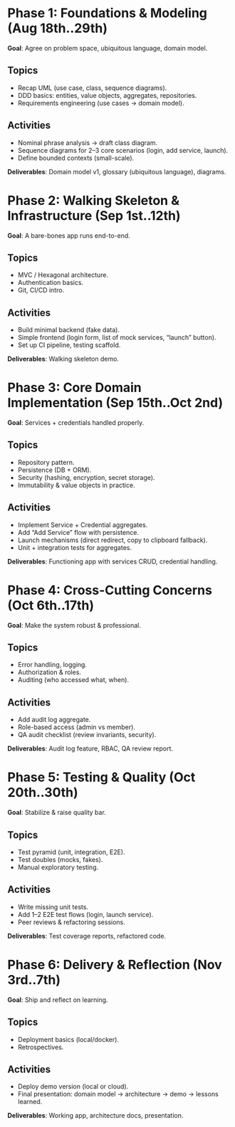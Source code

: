 # Phase 1: Foundations & Modeling (Aug 18th..29th)

**Goal**: Agree on problem space, ubiquitous language, domain model.

## Topics

- Recap UML (use case, class, sequence diagrams).
- DDD basics: entities, value objects, aggregates, repositories.
- Requirements engineering (use cases → domain model).

## Activities

- Nominal phrase analysis → draft class diagram.
- Sequence diagrams for 2–3 core scenarios (login, add service, launch).
- Define bounded contexts (small-scale).

**Deliverables**: Domain model v1, glossary (ubiquitous language), diagrams.

# Phase 2: Walking Skeleton & Infrastructure (Sep 1st..12th)

**Goal**: A bare-bones app runs end-to-end.

## Topics

- MVC / Hexagonal architecture.
- Authentication basics.
- Git, CI/CD intro.

## Activities

- Build minimal backend (fake data).
- Simple frontend (login form, list of mock services, “launch” button).
- Set up CI pipeline, testing scaffold.

**Deliverables**: Walking skeleton demo.

# Phase 3: Core Domain Implementation (Sep 15th..Oct 2nd)

**Goal**: Services + credentials handled properly.

## Topics

- Repository pattern.
- Persistence (DB + ORM).
- Security (hashing, encryption, secret storage).
- Immutability & value objects in practice.

## Activities

- Implement Service + Credential aggregates.
- Add “Add Service” flow with persistence.
- Launch mechanisms (direct redirect, copy to clipboard fallback).
- Unit + integration tests for aggregates.

**Deliverables**: Functioning app with services CRUD, credential handling.

# Phase 4: Cross-Cutting Concerns (Oct 6th..17th)

**Goal**: Make the system robust & professional.

## Topics

- Error handling, logging.
- Authorization & roles.
- Auditing (who accessed what, when).

## Activities

- Add audit log aggregate.
- Role-based access (admin vs member).
- QA audit checklist (review invariants, security).

**Deliverables**: Audit log feature, RBAC, QA review report.

# Phase 5: Testing & Quality (Oct 20th..30th)

**Goal**: Stabilize & raise quality bar.

## Topics

- Test pyramid (unit, integration, E2E).
- Test doubles (mocks, fakes).
- Manual exploratory testing.

## Activities

- Write missing unit tests.
- Add 1–2 E2E test flows (login, launch service).
- Peer reviews & refactoring sessions.

**Deliverables**: Test coverage reports, refactored code.

# Phase 6: Delivery & Reflection (Nov 3rd..7th)

**Goal**: Ship and reflect on learning.

## Topics

- Deployment basics (local/docker).
- Retrospectives.

## Activities

- Deploy demo version (local or cloud).
- Final presentation: domain model → architecture → demo → lessons learned.

**Deliverables**: Working app, architecture docs, presentation.